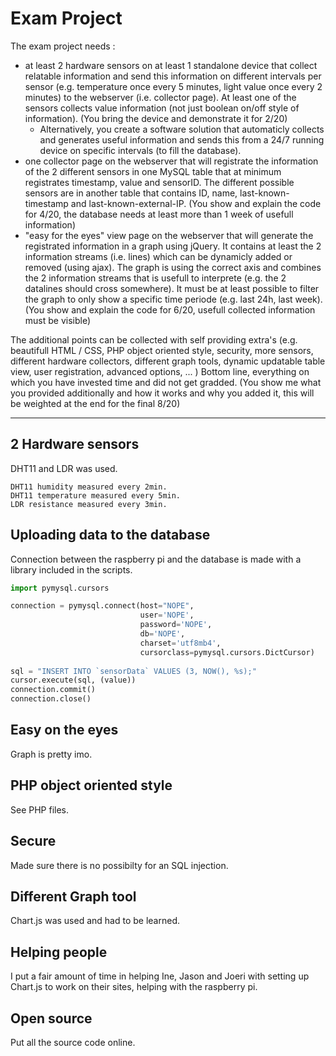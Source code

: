 
# Exam Project
The exam project needs :
* at least 2 hardware sensors on at least 1 standalone device that collect relatable information and send this information on different intervals per sensor (e.g. temperature once every 5 minutes, light value once every 2 minutes) to the webserver (i.e. collector page). At least one of the sensors collects value information (not just boolean on/off style of information). (You bring the device and demonstrate it for 2/20)
  -  Alternatively, you create a software solution that automaticly collects and generates useful information and sends this from a 24/7 running device on specific intervals (to fill the database).
* one collector page on the webserver that will registrate the information of the 2 different sensors in one MySQL table that at minimum registrates timestamp, value and sensorID. The different possible sensors are in another table that contains ID, name, last-known-timestamp and last-known-external-IP. (You show and explain the code for 4/20, the database needs at least more than 1 week of usefull information)
* "easy for the eyes" view page on the webserver that will generate the registrated information in a graph using jQuery. It contains at least the 2 information streams (i.e. lines) which can be dynamicly added or removed (using ajax). The graph is using the correct axis and combines the 2 information streams that is usefull to interprete (e.g. the 2 datalines should cross somewhere). It must be at least possible to filter the graph to only show a specific time periode (e.g. last 24h, last week). (You show and explain the code for 6/20, usefull collected information must be visible)

The additional points can be collected with self providing extra's (e.g. beautifull HTML / CSS, PHP object oriented style, security, more sensors, different hardware collectors, different graph tools, dynamic updatable table view, user registration, advanced options, ... ) Bottom line, everything on which you have invested time and did not get gradded. (You show me what you provided additionally and how it works and why you added it, this will be weighted at the end for the final 8/20)

---

## 2 Hardware sensors

DHT11 and LDR was used. 

```
DHT11 humidity measured every 2min.
DHT11 temperature measured every 5min.
LDR resistance measured every 3min.
```

## Uploading data to the database

Connection between the raspberry pi and the database is made with a library included in the scripts.

```python
import pymysql.cursors

connection = pymysql.connect(host="NOPE",
                             user='NOPE',
                             password='NOPE',
                             db='NOPE',
                             charset='utf8mb4',
                             cursorclass=pymysql.cursors.DictCursor)
                             
sql = "INSERT INTO `sensorData` VALUES (3, NOW(), %s);"
cursor.execute(sql, (value))
connection.commit()
connection.close()
```

## Easy on the eyes

Graph is pretty imo.

## PHP object oriented style

See PHP files.

## Secure

Made sure there is no possibilty for an SQL injection.

## Different Graph tool

Chart.js was used and had to be learned.

## Helping people

I put a fair amount of time in helping Ine, Jason and Joeri with setting up Chart.js to work on their sites, helping with the raspberry pi.

## Open source

Put all the source code online.
